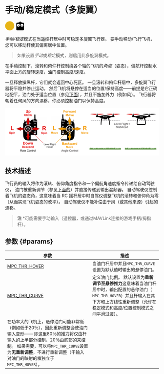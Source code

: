 # 手动/稳定模式（多旋翼）

[<img src="../../assets/site/difficulty_medium.png" title="中等飞行难度" width="30px" />](../getting_started/flight_modes.md#key_difficulty)&nbsp;[<img src="../../assets/site/remote_control.svg" title="需要手动或遥控控制" width="30px" />](../getting_started/flight_modes.md#key_manual)&nbsp;

*手动/稳定*模式在当遥控杆居中时可稳定多旋翼飞行器。 要手动移动/飞行飞机，您可以移动杆使其偏离居中位置。

> 如果设置*手动*或*稳定*模式，则启用此多旋翼模式。

在手动控制下，滚转和俯仰杆控制绕各个轴的飞机的*角度*（姿态），偏航杆控制水平面上方的旋转速度，油门控制高度/速度。

一旦释放操纵杆，它们就会返回中心死区。 一旦滚转和俯仰杆居中，多旋翼飞行器将平稳并停止运动。 然后飞机将悬停在适当的位置/保持高度——前提是它正确地配平，油门处于适当位置（参见[下面](#params)），并且不施加外力（例如风）。 飞行器将朝着任何风的方向漂移，你必须控制油门以保持高度。

![多旋翼手动飞行](../../images/flight_modes/manual_stabilized_MC.png)

## 技术描述

飞行员的输入将作为滚转、俯仰角度指令和一个偏航角速度指令传递给自动驾驶仪， 油门被重新调节（参见[下面的](#params)）并直接传递到输出混频器。 自动驾驶仪控制着飞机的姿态角，这意味着当 RC 摇杆居中时自驾仪调整飞机的滚转和俯仰角为零（从而实现飞机姿态的改平）。 自动驾驶仪不能补偿由于风（或其他来源）引起的漂移。

> **注** *可能需要手动输入（遥控器，或通过MAVLink连接的游戏手柄/拇指杆）。

## 参数 {#params}

| 参数                                                                                                  | 描述                                                                                                                                                                                                                                                                             |
| --------------------------------------------------------------------------------------------------- | ------------------------------------------------------------------------------------------------------------------------------------------------------------------------------------------------------------------------------------------------------------------------------ |
| <span id="MPC_THR_HOVER"></span>[MPC_THR_HOVER](../advanced_config/parameter_reference.md#MPC_THR_HOVER) | 当油门杆居中并且` MPC_THR_CURVE `设置为默认值时输出的悬停油门。                                                                                                                                                                                                                                       |
| <span id="MPC_THR_CURVE"></span>[MPC_THR_CURVE](../advanced_config/parameter_reference.md#MPC_THR_CURVE) | 定义油门比例。 默认设置为**重新调节至悬停推力**这意味着当油门杆居中时，输出配置的悬停油门（` MPC_THR_HOVER`）并且杆输入在其下方和上方线性重新调整（允许在稳定模式和高度/位置控制模式之间平滑过渡）。   
在功率大的飞机上，悬停油门可能非常低（例如低于20％），因此重新调整会使油门输入变形—— 即这里80％的推力将仅由杆输入的上半部分控制，20％由底部的来控制。 如果需要，可以将` MPC_THR_CURVE `设置为**无重新调整**，不进行重新调整（干输入对油门的映射的棒独立于`MPC_THR_HOVER`）。 |